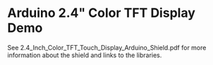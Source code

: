 # Arduino 2.4" Color TFT Display Demo

See 2.4_Inch_Color_TFT_Touch_Display_Arduino_Shield.pdf for more information about the shield and links
to the libraries.

